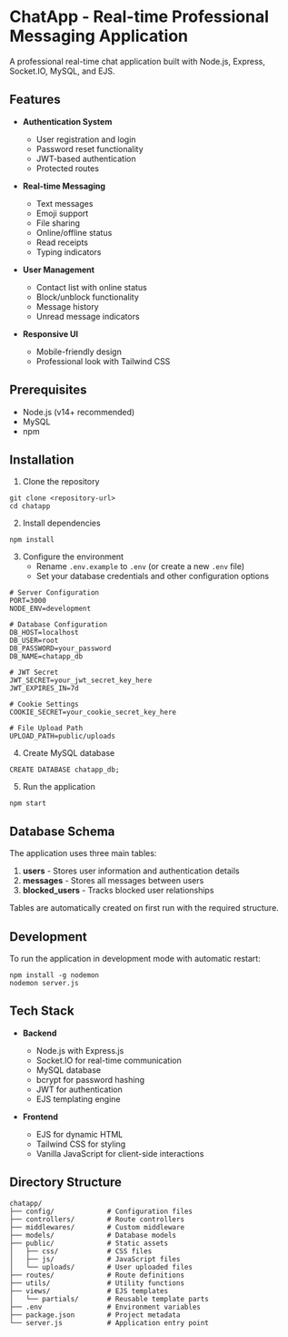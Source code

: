 # ChatApp - Real-time Professional Messaging Application

A professional real-time chat application built with Node.js, Express, Socket.IO, MySQL, and EJS.

## Features

- **Authentication System**
  - User registration and login
  - Password reset functionality
  - JWT-based authentication
  - Protected routes

- **Real-time Messaging**
  - Text messages
  - Emoji support
  - File sharing
  - Online/offline status
  - Read receipts
  - Typing indicators

- **User Management**
  - Contact list with online status
  - Block/unblock functionality
  - Message history
  - Unread message indicators

- **Responsive UI**
  - Mobile-friendly design
  - Professional look with Tailwind CSS

## Prerequisites

- Node.js (v14+ recommended)
- MySQL
- npm

## Installation

1. Clone the repository
```
git clone <repository-url>
cd chatapp
```

2. Install dependencies
```
npm install
```

3. Configure the environment
   - Rename `.env.example` to `.env` (or create a new `.env` file)
   - Set your database credentials and other configuration options

```
# Server Configuration
PORT=3000
NODE_ENV=development

# Database Configuration
DB_HOST=localhost
DB_USER=root
DB_PASSWORD=your_password
DB_NAME=chatapp_db

# JWT Secret
JWT_SECRET=your_jwt_secret_key_here
JWT_EXPIRES_IN=7d

# Cookie Settings
COOKIE_SECRET=your_cookie_secret_key_here

# File Upload Path
UPLOAD_PATH=public/uploads
```

4. Create MySQL database
```
CREATE DATABASE chatapp_db;
```

5. Run the application
```
npm start
```

## Database Schema

The application uses three main tables:

1. **users** - Stores user information and authentication details
2. **messages** - Stores all messages between users
3. **blocked_users** - Tracks blocked user relationships

Tables are automatically created on first run with the required structure.

## Development

To run the application in development mode with automatic restart:

```
npm install -g nodemon
nodemon server.js
```

## Tech Stack

- **Backend**
  - Node.js with Express.js
  - Socket.IO for real-time communication
  - MySQL database
  - bcrypt for password hashing
  - JWT for authentication
  - EJS templating engine

- **Frontend**
  - EJS for dynamic HTML
  - Tailwind CSS for styling
  - Vanilla JavaScript for client-side interactions

## Directory Structure

```
chatapp/
├── config/             # Configuration files
├── controllers/        # Route controllers
├── middlewares/        # Custom middleware
├── models/             # Database models
├── public/             # Static assets
│   ├── css/            # CSS files
│   ├── js/             # JavaScript files
│   └── uploads/        # User uploaded files
├── routes/             # Route definitions
├── utils/              # Utility functions
├── views/              # EJS templates
│   └── partials/       # Reusable template parts
├── .env                # Environment variables
├── package.json        # Project metadata
└── server.js           # Application entry point
``` 